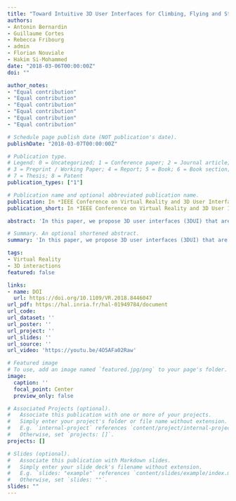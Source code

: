 ```yaml
---
title: "Toward Intuitive 3D User Interfaces for Climbing, Flying and Stacking"
authors:
- Antonin Bernardin
- Guillaume Cortes
- Rebecca Fribourg
- admin
- Florian Nouviale
- Hakim Si-Mohammed
date: "2018-03-06T00:00:00Z"
doi: ""

author_notes:
- "Equal contribution"
- "Equal contribution"
- "Equal contribution"
- "Equal contribution"
- "Equal contribution"
- "Equal contribution"

# Schedule page publish date (NOT publication's date).
publishDate: "2018-03-07T00:00:00Z"

# Publication type.
# Legend: 0 = Uncategorized; 1 = Conference paper; 2 = Journal article;
# 3 = Preprint / Working Paper; 4 = Report; 5 = Book; 6 = Book section;
# 7 = Thesis; 8 = Patent
publication_types: ["1"]

# Publication name and optional abbreviated publication name.
publication: In *IEEE Conference on Virtual Reality and 3D User Interfaces (IEEE VR, 3DUI track)*, **3DUI Contest Honorable Mention** 
publication_short: In *IEEE Conference on Virtual Reality and 3D User Interfaces (IEEE VR, 3DUI track)*, **3DUI Contest Honorable Mention** 

abstract: 'In this paper, we propose 3D user interfaces (3DUI) that are adapted to specific Virtual Reality (VR) tasks: climbing a ladder using a puppet metaphor, piloting a drone thanks to a 3D virtual compass and stacking 3D objects with physics-based manipulation and time control. These metaphors have been designed to provide the user with an intuitive, playful and efficient way to perform each task.'

# Summary. An optional shortened abstract.
summary: 'In this paper, we propose 3D user interfaces (3DUI) that are adapted to specific Virtual Reality (VR) tasks: climbing a ladder using a puppet metaphor, piloting a drone thanks to a 3D virtual compass and stacking 3D objects with physics-based manipulation and time control. These metaphors have been designed to provide the user with an intuitive, playful and efficient way to perform each task.'

tags:
- Virtual Reality
- 3D interactions
featured: false

links:
- name: DOI
  url: https://doi.org/10.1109/VR.2018.8446047
url_pdf: https://hal.inria.fr/hal-01949784/document
url_code: 
url_dataset: ''
url_poster: ''
url_project: ''
url_slides: ''
url_source: ''
url_video: 'https://youtu.be/4O5AFa02Raw'

# Featured image
# To use, add an image named `featured.jpg/png` to your page's folder. 
image:
  caption: ''
  focal_point: Center
  preview_only: false

# Associated Projects (optional).
#   Associate this publication with one or more of your projects.
#   Simply enter your project's folder or file name without extension.
#   E.g. `internal-project` references `content/project/internal-project/index.md`.
#   Otherwise, set `projects: []`.
projects: []

# Slides (optional).
#   Associate this publication with Markdown slides.
#   Simply enter your slide deck's filename without extension.
#   E.g. `slides: "example"` references `content/slides/example/index.md`.
#   Otherwise, set `slides: ""`.
slides: ""
---
```

